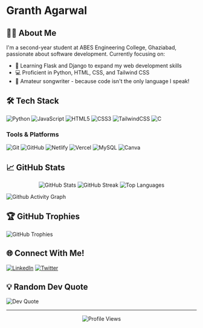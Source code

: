 # Granth Agarwal

## 👨‍🎓 About Me
I'm a second-year student at ABES Engineering College, Ghaziabad, passionate about software development. Currently focusing on:

- 🌱 Learning Flask and Django to expand my web development skills
- 💻 Proficient in Python, HTML, CSS, and Tailwind CSS
- 🎵 Amateur songwriter - because code isn't the only language I speak!

## 🛠 Tech Stack
![Python](https://img.shields.io/badge/python-3670A0?style=for-the-badge&logo=python&logoColor=ffdd54)
![JavaScript](https://img.shields.io/badge/javascript-%23323330.svg?style=for-the-badge&logo=javascript&logoColor=%23F7DF1E)
![HTML5](https://img.shields.io/badge/html5-%23E34F26.svg?style=for-the-badge&logo=html5&logoColor=white)
![CSS3](https://img.shields.io/badge/css3-%231572B6.svg?style=for-the-badge&logo=css3&logoColor=white)
![TailwindCSS](https://img.shields.io/badge/tailwindcss-%2338B2AC.svg?style=for-the-badge&logo=tailwind-css&logoColor=white)
![C](https://img.shields.io/badge/c-%2300599C.svg?style=for-the-badge&logo=c&logoColor=white)

### Tools & Platforms
![Git](https://img.shields.io/badge/git-%23F05033.svg?style=for-the-badge&logo=git&logoColor=white)
![GitHub](https://img.shields.io/badge/github-%23121011.svg?style=for-the-badge&logo=github&logoColor=white)
![Netlify](https://img.shields.io/badge/netlify-%23000000.svg?style=for-the-badge&logo=netlify&logoColor=#00C7B7)
![Vercel](https://img.shields.io/badge/vercel-%23000000.svg?style=for-the-badge&logo=vercel&logoColor=white)
![MySQL](https://img.shields.io/badge/mysql-4479A1.svg?style=for-the-badge&logo=mysql&logoColor=white)
![Canva](https://img.shields.io/badge/Canva-%2300C4CC.svg?style=for-the-badge&logo=Canva&logoColor=white)


## 📈 GitHub Stats
<div align="center">
  <img src="https://github-readme-stats.vercel.app/api?username=hey-granth&theme=dark&hide_border=false&include_all_commits=true&count_private=true" alt="GitHub Stats" />
  <img src="https://github-readme-streak-stats.herokuapp.com/?user=hey-granth&theme=dark&hide_border=false" alt="GitHub Streak" />
  <img src="https://github-readme-stats.vercel.app/api/top-langs/?username=hey-granth&theme=dark&hide_border=false&include_all_commits=true&count_private=true&layout=compact" alt="Top Languages" />
</div>


![Github Activity Graph](https://github-readme-activity-graph.vercel.app/graph?username=hey-granth&theme=react-dark)

## 🏆 GitHub Trophies
![GitHub Trophies](https://github-profile-trophy.vercel.app/?username=hey-granth&theme=holi&no-frame=false&no-bg=true&margin-w=4)

## 🌐 Connect With Me!
[![LinkedIn](https://img.shields.io/badge/LinkedIn-%230077B5.svg?logo=linkedin&logoColor=white)](https://linkedin.com/in/granth-agarwal)
[![Twitter](https://img.shields.io/badge/Twitter-%231DA1F2.svg?logo=Twitter&logoColor=white)](https://twitter.com/heygranth)

## 💡 Random Dev Quote
![Dev Quote](https://quotes-github-readme.vercel.app/api?type=horizontal&theme=tokyonight)

---
<div align="center">
  <img src="https://visitcount.itsvg.in/api?id=hey-granth&icon=0&color=0" alt="Profile Views" />
</div>

<!-- Proudly created with GPRM ( https://gprm.itsvg.in ) -->
